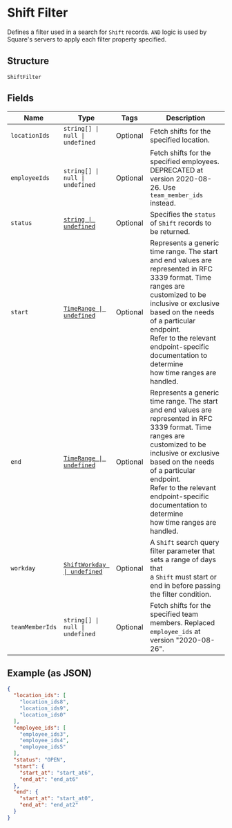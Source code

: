 <!-- Optimized: 2025-10-06 -->
<!-- RPM: 1.6.2.1.1.6.2.1_shift-filter_20251006 -->
<!-- Session: E2E RPM DNA Application -->
<!-- AOM: RND (Reggie & Dro) -->
<!-- COI: TECHNOLOGY -->
<!-- RPM: HIGH -->
<!-- ACTION: BUILD -->

# Shift Filter

Defines a filter used in a search for `Shift` records. `AND` logic is
used by Square's servers to apply each filter property specified.

## Structure

`ShiftFilter`

## Fields

| Name | Type | Tags | Description |
|  --- | --- | --- | --- |
| `locationIds` | `string[] \| null \| undefined` | Optional | Fetch shifts for the specified location. |
| `employeeIds` | `string[] \| null \| undefined` | Optional | Fetch shifts for the specified employees. DEPRECATED at version 2020-08-26. Use `team_member_ids` instead. |
| `status` | [`string \| undefined`](../../doc/models/shift-filter-status.md) | Optional | Specifies the `status` of `Shift` records to be returned. |
| `start` | [`TimeRange \| undefined`](../../doc/models/time-range.md) | Optional | Represents a generic time range. The start and end values are<br>represented in RFC 3339 format. Time ranges are customized to be<br>inclusive or exclusive based on the needs of a particular endpoint.<br>Refer to the relevant endpoint-specific documentation to determine<br>how time ranges are handled. |
| `end` | [`TimeRange \| undefined`](../../doc/models/time-range.md) | Optional | Represents a generic time range. The start and end values are<br>represented in RFC 3339 format. Time ranges are customized to be<br>inclusive or exclusive based on the needs of a particular endpoint.<br>Refer to the relevant endpoint-specific documentation to determine<br>how time ranges are handled. |
| `workday` | [`ShiftWorkday \| undefined`](../../doc/models/shift-workday.md) | Optional | A `Shift` search query filter parameter that sets a range of days that<br>a `Shift` must start or end in before passing the filter condition. |
| `teamMemberIds` | `string[] \| null \| undefined` | Optional | Fetch shifts for the specified team members. Replaced `employee_ids` at version "2020-08-26". |

## Example (as JSON)

```json
{
  "location_ids": [
    "location_ids8",
    "location_ids9",
    "location_ids0"
  ],
  "employee_ids": [
    "employee_ids3",
    "employee_ids4",
    "employee_ids5"
  ],
  "status": "OPEN",
  "start": {
    "start_at": "start_at6",
    "end_at": "end_at6"
  },
  "end": {
    "start_at": "start_at0",
    "end_at": "end_at2"
  }
}
```
